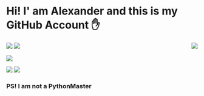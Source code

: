 # Hi! I' am Alexander and this is my GitHub Account ✋

<img align="right" src="https://github-readme-stats.vercel.app/api?username=Alexander&theme=cobalt2&show_icons=true"> 

<img src="https://img.shields.io/badge/html5-%23E34F26.svg?style=for-the-badge&logo=html5&logoColor=white"> <img src="https://img.shields.io/badge/css3-%231572B6.svg?style=for-the-badge&logo=css3&logoColor=white"> 

<img src="https://img.shields.io/badge/javascript-%23323330.svg?style=for-the-badge&logo=javascript&logoColor=%23F7DF1E"> 

<img src="https://img.shields.io/badge/Arch%20Linux-1793D1?logo=arch-linux&logoColor=fff&style=for-the-badge"> <img src="https://img.shields.io/badge/mac%20os-000000?style=for-the-badge&logo=macos&logoColor=F0F0F0">

### PS! I am not a PythonMaster
